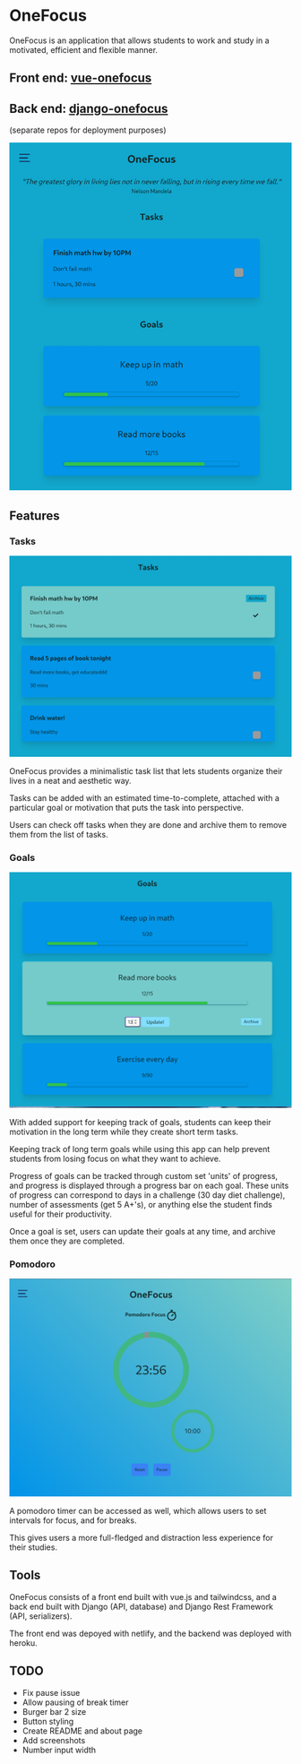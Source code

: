 # OneFocus

OneFocus is an application that allows students to work and study in a motivated, efficient and flexible manner.

## Front end: [vue-onefocus](https://github.com/antz22/vue-onefocus?raw=true)
## Back end: [django-onefocus](https://github.com/antz22/django-onefocus?raw=true)

(separate repos for deployment purposes)

![OneFocus](https://github.com/antz22/OneFocus/blob/master/images/onefocus.png)

## Features

### Tasks

![Tasks](https://github.com/antz22/OneFocus/blob/master/images/tasks.png)

OneFocus provides a minimalistic task list that lets students organize their lives in a neat and aesthetic way. 

Tasks can be added with an estimated time-to-complete, attached with a particular goal or motivation that puts the task into perspective.

Users can check off tasks when they are done and archive them to remove them from the list of tasks.


### Goals

![Goals](https://github.com/antz22/OneFocus/blob/master/images/goals.png)

With added support for keeping track of goals, students can keep their motivation in the long term while they create short term tasks. 

Keeping track of long term goals while using this app can help prevent students from losing focus on what they want to achieve.

Progress of goals can be tracked through custom set 'units' of progress, and progress is displayed through a progress bar on each goal. These units of progress can correspond to days in a challenge (30 day diet challenge), number of assessments (get 5 A+'s), or anything else the student finds useful for their productivity.

Once a goal is set, users can update their goals at any time, and archive them once they are completed.


### Pomodoro

![Pomodoro](https://github.com/antz22/OneFocus/blob/master/images/pomodoro.png)

A pomodoro timer can be accessed as well, which allows users to set intervals for focus, and for breaks. 

This gives users a more full-fledged and distraction less experience for their studies.


## Tools

OneFocus consists of a front end built with vue.js and tailwindcss, and a back end built with Django (API, database) and Django Rest Framework (API, serializers). 

The front end was depoyed with netlify, and the backend was deployed with heroku. 

## TODO

- Fix pause issue
- Allow pausing of break timer
- Burger bar 2 size
- Button styling
- Create README and about page
- Add screenshots
- Number input width
